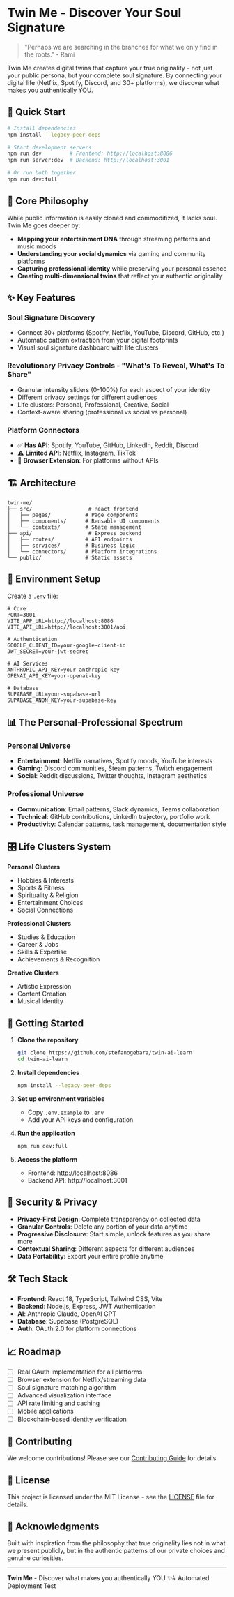 # Twin Me - Discover Your Soul Signature

> "Perhaps we are searching in the branches for what we only find in the roots." - Rami

Twin Me creates digital twins that capture your true originality - not just your public persona, but your complete soul signature. By connecting your digital life (Netflix, Spotify, Discord, and 30+ platforms), we discover what makes you authentically YOU.

## 🚀 Quick Start

```bash
# Install dependencies
npm install --legacy-peer-deps

# Start development servers
npm run dev         # Frontend: http://localhost:8086
npm run server:dev  # Backend: http://localhost:3001

# Or run both together
npm run dev:full
```

## 🎯 Core Philosophy

While public information is easily cloned and commoditized, it lacks soul. Twin Me goes deeper by:
- **Mapping your entertainment DNA** through streaming patterns and music moods
- **Understanding your social dynamics** via gaming and community platforms
- **Capturing professional identity** while preserving your personal essence
- **Creating multi-dimensional twins** that reflect your authentic originality

## ✨ Key Features

### Soul Signature Discovery
- Connect 30+ platforms (Spotify, Netflix, YouTube, Discord, GitHub, etc.)
- Automatic pattern extraction from your digital footprints
- Visual soul signature dashboard with life clusters

### Revolutionary Privacy Controls - "What's To Reveal, What's To Share"
- Granular intensity sliders (0-100%) for each aspect of your identity
- Different privacy settings for different audiences
- Life clusters: Personal, Professional, Creative, Social
- Context-aware sharing (professional vs social vs personal)

### Platform Connectors
- ✅ **Has API**: Spotify, YouTube, GitHub, LinkedIn, Reddit, Discord
- ⚠️ **Limited API**: Netflix, Instagram, TikTok
- 🔧 **Browser Extension**: For platforms without APIs

## 🏗️ Architecture

```
twin-me/
├── src/                  # React frontend
│   ├── pages/           # Page components
│   ├── components/      # Reusable UI components
│   └── contexts/        # State management
├── api/                  # Express backend
│   ├── routes/          # API endpoints
│   ├── services/        # Business logic
│   └── connectors/      # Platform integrations
└── public/              # Static assets
```

## 🔑 Environment Setup

Create a `.env` file:

```env
# Core
PORT=3001
VITE_APP_URL=http://localhost:8086
VITE_API_URL=http://localhost:3001/api

# Authentication
GOOGLE_CLIENT_ID=your-google-client-id
JWT_SECRET=your-jwt-secret

# AI Services
ANTHROPIC_API_KEY=your-anthropic-key
OPENAI_API_KEY=your-openai-key

# Database
SUPABASE_URL=your-supabase-url
SUPABASE_ANON_KEY=your-supabase-key
```

## 📊 The Personal-Professional Spectrum

### Personal Universe
- **Entertainment**: Netflix narratives, Spotify moods, YouTube interests
- **Gaming**: Discord communities, Steam patterns, Twitch engagement
- **Social**: Reddit discussions, Twitter thoughts, Instagram aesthetics

### Professional Universe
- **Communication**: Email patterns, Slack dynamics, Teams collaboration
- **Technical**: GitHub contributions, LinkedIn trajectory, portfolio work
- **Productivity**: Calendar patterns, task management, documentation style

## 🎛️ Life Clusters System

**Personal Clusters**
- Hobbies & Interests
- Sports & Fitness
- Spirituality & Religion
- Entertainment Choices
- Social Connections

**Professional Clusters**
- Studies & Education
- Career & Jobs
- Skills & Expertise
- Achievements & Recognition

**Creative Clusters**
- Artistic Expression
- Content Creation
- Musical Identity

## 🚦 Getting Started

1. **Clone the repository**
   ```bash
   git clone https://github.com/stefanogebara/twin-ai-learn
   cd twin-ai-learn
   ```

2. **Install dependencies**
   ```bash
   npm install --legacy-peer-deps
   ```

3. **Set up environment variables**
   - Copy `.env.example` to `.env`
   - Add your API keys and configuration

4. **Run the application**
   ```bash
   npm run dev:full
   ```

5. **Access the platform**
   - Frontend: http://localhost:8086
   - Backend API: http://localhost:3001

## 🔐 Security & Privacy

- **Privacy-First Design**: Complete transparency on collected data
- **Granular Controls**: Delete any portion of your data anytime
- **Progressive Disclosure**: Start simple, unlock features as you share more
- **Contextual Sharing**: Different aspects for different audiences
- **Data Portability**: Export your entire profile anytime

## 🛠️ Tech Stack

- **Frontend**: React 18, TypeScript, Tailwind CSS, Vite
- **Backend**: Node.js, Express, JWT Authentication
- **AI**: Anthropic Claude, OpenAI GPT
- **Database**: Supabase (PostgreSQL)
- **Auth**: OAuth 2.0 for platform connections

## 📈 Roadmap

- [ ] Real OAuth implementation for all platforms
- [ ] Browser extension for Netflix/streaming data
- [ ] Soul signature matching algorithm
- [ ] Advanced visualization interface
- [ ] API rate limiting and caching
- [ ] Mobile applications
- [ ] Blockchain-based identity verification

## 🤝 Contributing

We welcome contributions! Please see our [Contributing Guide](CONTRIBUTING.md) for details.

## 📄 License

This project is licensed under the MIT License - see the [LICENSE](LICENSE) file for details.

## 🙏 Acknowledgments

Built with inspiration from the philosophy that true originality lies not in what we present publicly, but in the authentic patterns of our private choices and genuine curiosities.

---

**Twin Me** - Discover what makes you authentically YOU ✨# Automated Deployment Test

